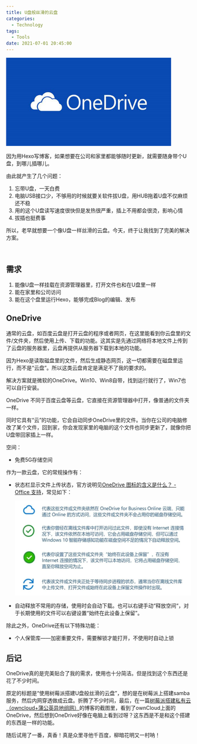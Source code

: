 ```yaml
---
title: U盘般丝滑的云盘
categories:
  - Technology
tags:
  - Tools
date: 2021-07-01 20:45:00
---
```


<img src="/resources/Cover/OneDrive.jpg" width=450 height=240 />

因为用Hexo写博客，如果想要在公司和家里都能够随时更新，就需要随身带个U盘，到哪儿插哪儿。

由此就产生了几个问题：
1. 忘带U盘，一天白费
2. 电脑USB接口少，不够用的时候就要关软件拔U盘，用HUB拖着U盘不仅麻烦还不稳
3. 用的这个U盘读写速度很快但是发热很严重，插上不用都会很烫，影响心情
4. 拔插也挺费事

所以，老早就想要一个像U盘一样丝滑的云盘。今天，终于让我找到了完美的解决方案。

<!--more-->

<br/>

## 需求

1. 能像U盘一样挂载在资源管理器里，打开文件也和在U盘里一样
2. 能在家里和公司访问
3. 能在这个盘里运行Hexo，能够完成Blog的编辑、发布

## OneDrive

通常的云盘，如百度云盘是打开云盘的程序或者网页，在这里能看到你云盘里的文件/文件夹，然后使用上传、下载的功能。这其实是先通过网络将本地文件上传到了云盘的服务器里，云盘再提供从服务器下载到本地的功能。

因为Hexo是读取磁盘里的文件，然后生成静态网页，这一切都需要在磁盘里运行，而不是“云盘”。所以这类云盘肯定是满足不了我的要求的。

解决方案就是微软的OneDrive。Win10、Win8自带，找到运行就行了，Win7也可以自行安装。

OneDrive 不同于百度云盘等云盘，它直接在资源管理器中打开，像普通的文件夹一样。

同时它具有“云”的功能，它会自动同步OneDrive里的文件。当你在公司的电脑修改了某个文件，回到家，你会发现家里的电脑的这个文件也同步更新了，就像你把U盘带回家插上一样。

空间：

* 免费5G存储空间

作为一款云盘，它的常规操作有：

* 状态栏显示文件上传状态，官方说明见[OneDrive 图标的含义是什么？ - Office 支持](https://support.microsoft.com/zh-cn/office/onedrive-%E5%9B%BE%E6%A0%87%E7%9A%84%E5%90%AB%E4%B9%89%E6%98%AF%E4%BB%80%E4%B9%88%EF%BC%9F-11143026-8000-44f8-aaa9-67c985aa49b3)，常见如下：

  <img src="/resources/OneDrive/file_status.jpg" width=500 height=258 />

* 自动释放不常用的存储，使用时会自动下载。也可以右键手动“释放空间“，对于长期使用的文件可以右键设置“始终在此设备上保留”。

除此之外，OneDrive还有以下特殊功能：

* 个人保管库——加密重要文件，需要解锁才能打开，不使用时自动上锁

## 后记

OneDrive真的是完美贴合了我的需求，使用也十分简洁。但是找到这个东西还是花了不少时间。

原定的标题是“使用树莓派搭建U盘般丝滑的云盘”，想的是在树莓派上搭建samba服务，然后内网穿透做成云盘。折腾了不少时间，最后，在一篇[树莓派搭建私有云（owncloud+蒲公英异地组网）](https://blog.csdn.net/wozaiyizhideng/article/details/106743622)的博客的截图里，看到了ownCloud上面的OneDrive，然后想到OneDrive好像在电脑上看到过呀？这东西是不是和这个搭建的东西是一样的功能。

随后试用了一番，真香！真是众里寻他千百度，柳暗花明又一村呐！